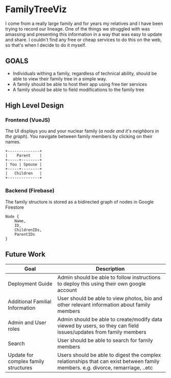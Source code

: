 # FamilyTreeViz

I come from a really large family and for years my relatives and I have been trying to record our lineage. One of the things we struggled with was amassing and presenting this information in a way that was easy to update and share. I couldn't find any free or cheap services to do this on the web, so that's when I decide to do it myself.

## GOALS
- Individuals withing a family, regardless of technical ability, should be able to view their family tree in a simple way.
- A family should be able to host their app using free tier services
- A family should be able to field modifications to the family tree

## High Level Design
### Frontend (VueJS)
The UI displays you and your nuclear family (*a node and it's neighbors in the graph*). You navigate between family members by clicking on their names.
```
+--------------+
|    Parent    |
+-----+--------+
| You | Spouse |
+-----+--------+
|   Children   |
+--------------+
```
### Backend (Firebase)
The family structure is stored as a bidirected graph of nodes in Google Firestore
```
Node {
    Name,
    ID,
    ChildrenIDs,
    ParentIDs
}
```

## Future Work


| Goal | Description |
| ----------- | ----------- |
| Deployment Guide | Admin should be able to follow instructions to deploy this using their own google account |
| Additional Familial Information | User should be able to view photos, bio and other relevant information about family members |
| Admin and User roles | Admin should be able to create/modify data viewed by users, so they can field issues/updates from family members |
| Search | User should be able to search for family members |
| Update for complex family structures | Users should be able to digest the complex relationships that can exist between family members. e.g. divorce, remarriage, ..etc |